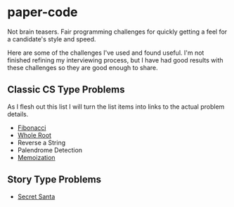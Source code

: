 # paper-code

Not brain teasers. Fair programming challenges for quickly getting a feel for a candidate's style and speed.

Here are some of the challenges I've used and found useful.  I'm not finished refining my interviewing process, but I have had good results with these challenges so they are good enough to share.

## Classic CS Type Problems

As I flesh out this list I will turn the list items into links to the actual problem details.

+ [Fibonacci](fibonacci/)
+ [Whole Root](whole-root/)
+ Reverse a String
+ Palendrome Detection
+ [Memoization](memoize/)

## Story Type Problems

+ [Secret Santa](secret-santa/)
